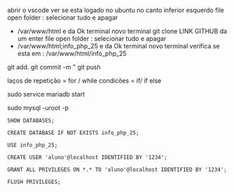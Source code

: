 abrir o vscode 
ver se esta logado no ubuntu no canto inferior esquerdo 
file open folder : selecionar tudo e apagar
- /var/www/html e da Ok
terminal novo terminal
git clone LINK GITHUB da um enter 
file open folder : selecionar tudo e apagar
- /var/www/html;info_php_25 e da Ok
terminal novo terminal 
verifica se esta em : /var/www/html/info_php_25

git add.
git commit -m " 
git push

laços de repetição = for / while
condicões = if/ if else

sudo service mariadb start

 sudo mysql -uroot -p

    SHOW DATABASES;

    CREATE DATABASE IF NOT EXISTS info_php_25;

    USE info_php_25;

    CREATE USER 'aluno'@localhost IDENTIFIED BY '1234';

    GRANT ALL PRIVILEGES ON *.* TO 'aluno'@localhost IDENTIFIED BY '1234';

    FLUSH PRIVILEGES;

        